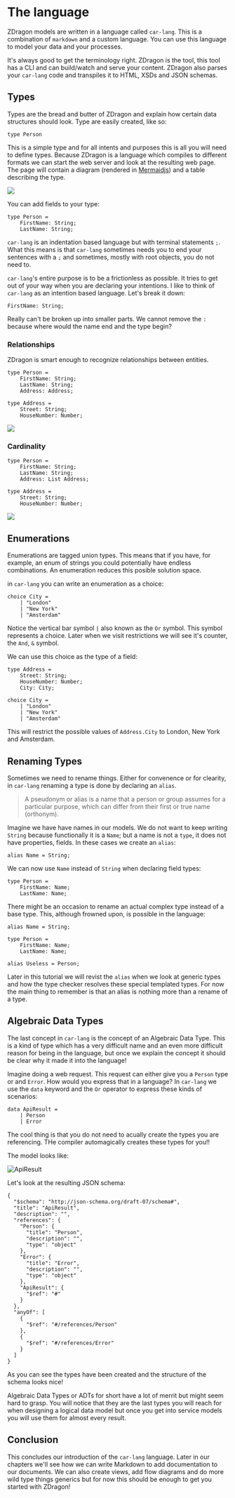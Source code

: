 ﻿# The language

ZDragon models are written in a language called `car-lang`. This is a combination of `markdown` and
a custom language. You can use this language to model your data and your processes.

It's always good to get the terminology right. ZDragon is the tool, this tool has a CLI and can
build/watch and serve your content. ZDragon also parses your `car-lang` code and transpiles it to
HTML, XSDs and JSON schemas.

## Types

Types are the bread and butter of ZDragon and explain how certain data structures should look. Type
are easily created, like so:

```
type Person
```

This is a simple type and for all intents and purposes this is all you will need to define types.
Because ZDragon is a language which compiles to different formats we can start the web server and
look at the resulting web page. The page will contain a diagram (rendered in
[Mermaidjs](https://mermaidjs.github.io/#/)) and a table describing the type.

![](/assets/01.png)

You can add fields to your type:

```
type Person =
    FirstName: String;
    LastName: String;
```

`car-lang` is an indentation based language but with terminal statements `;`. What this means is
that `car-lang` sometimes needs you to end your sentences with a `;` and sometimes, mostly with root
objects, you do not need to.

`car-lang`'s entire purpose is to be a frictionless as possible. It tries to get out of your way
when you are declaring your intentions. I like to think of `car-lang` as an intention based
language. Let's break it down:

`FirstName: String;`

Really can't be broken up into smaller parts. We cannot remove the `:` because where would the name
end and the type begin?

### Relationships

ZDragon is smart enough to recognize relationships between entities.

```
type Person =
    FirstName: String;
    LastName: String;
    Address: Address;

type Address =
    Street: String;
    HouseNumber: Number;
```

![](/assets/02.png)

### Cardinality

```
type Person =
    FirstName: String;
    LastName: String;
    Address: List Address;

type Address =
    Street: String;
    HouseNumber: Number;
```

![](/assets/03.png)

## Enumerations

Enumerations are tagged union types. This means that if you have, for example, an enum of strings
you could potentially have endless combinations. An enumeration reduces this posible solution space.

in `car-lang` you can write an enumeration as a choice:

```
choice City =
    | "London"
    | "New York"
    | "Amsterdam"
```

Notice the vertical bar symbol `|` also known as the `Or` symbol. This symbol represents a choice.
Later when we visit restrictions we will see it's counter, the `And`, `&` symbol.

We can use this choice as the type of a field:

```
type Address =
    Street: String;
    HouseNumber: Number;
    City: City;

choice City =
    | "London"
    | "New York"
    | "Amsterdam"
```

This will restrict the possible values of `Address.City` to London, New York and Amsterdam.

## Renaming Types

Sometimes we need to rename things. Either for convenence or for clearity, in `car-lang` renaming a
type is done by declaring an `alias`.

> A pseudonym or alias is a name that a person or group assumes for a particular purpose, which can
> differ from their first or true name (orthonym).

Imagine we have have names in our models. We do not want to keep writing `String` because
functionally it is a `Name`; but a name is not a `type`, it does not have properties, fields. In
these cases we create an `alias`:

```
alias Name = String;
```

We can now use `Name` instead of `String` when declaring field types:

```
type Person =
    FirstName: Name;
    LastName: Name;
```

There might be an occasion to rename an actual complex type instead of a base type. This, although
frowned upon, is possible in the language:

```
alias Name = String;

type Person =
    FirstName: Name;
    LastName: Name;

alias Useless = Person;
```

Later in this tutorial we will revist the `alias` when we look at generic types and how the type
checker resolves these special templated types. For now the main thing to remember is that an alias
is nothing more than a rename of a type.

## Algebraic Data Types

The last concept in `car-lang` is the concept of an Algebraic Data Type. This is a kind of type
which has a very difficult name and an even more difficult reason for being in the language, but
once we explain the concept it should be clear why it made it into the language!

Imagine doing a web request. This request can either give you a `Person` type or and `Error`. How
would you express that in a language? In `car-lang` we use the `data` keyword and the `Or` operator
to express these kinds of scenarios:

```
data ApiResult =
    | Person
    | Error
```

The cool thing is that you do not need to acually create the types you are referencing. THe compiler
automagically creates these types for you!!

The model looks like:

![ApiResult](./assets/ApiResult.png)

Let's look at the resulting JSON schema:

```
{
  "$schema": "http://json-schema.org/draft-07/schema#",
  "title": "ApiResult",
  "description": "",
  "references": {
    "Person": {
      "title": "Person",
      "description": "",
      "type": "object"
    },
    "Error": {
      "title": "Error",
      "description": "",
      "type": "object"
    },
    "ApiResult": {
      "$ref": "#"
    }
  },
  "anyOf": [
    {
      "$ref": "#/references/Person"
    },
    {
      "$ref": "#/references/Error"
    }
  ]
}
```

As you can see the types have been created and the structure of the schema looks nice!

Algebraic Data Types or ADTs for short have a lot of merrit but might seem hard to grasp. You will
notice that they are the last types you will reach for when designing a logical data model but once
you get into service models you will use them for almost every result.

## Conclusion

This concludes our introduction of the `car-lang` language. Later in our chapters we'll see how we
can write Markdown to add documentation to our documents. We can also create views, add flow
diagrams and do more wild type things generics but for now this should be enough to get you started
with ZDragon!
